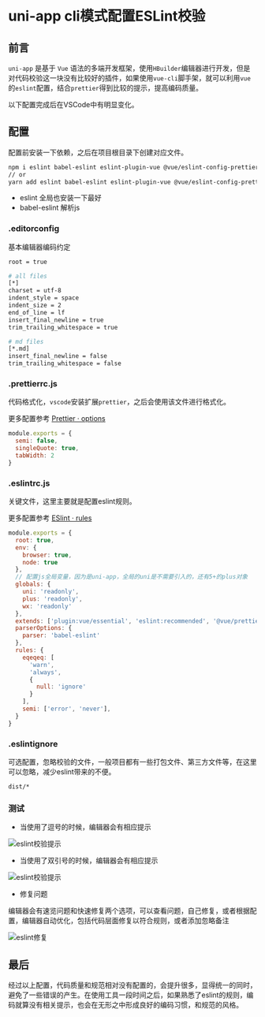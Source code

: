 # uni-app cli模式配置ESLint校验

## 前言
```uni-app``` 是基于 ```Vue``` 语法的多端开发框架，使用```HBuilder```编辑器进行开发，但是对代码校验这一块没有比较好的插件，如果使用```vue-cli```脚手架，就可以利用```vue```的```eslint```配置，结合```prettier```得到比较的提示，提高编码质量。

以下配置完成后在VSCode中有明显变化。

## 配置
配置前安装一下依赖，之后在项目根目录下创建对应文件。

```bash
npm i eslint babel-eslint eslint-plugin-vue @vue/eslint-config-prettier eslint-plugin-prettier eslint-plugin-html -D
// or
yarn add eslint babel-eslint eslint-plugin-vue @vue/eslint-config-prettier eslint-plugin-prettier eslint-plugin-html -D
```

- eslint 全局也安装一下最好
- babel-eslint 解析js
### .editorconfig
基本编辑器编码约定
```bash
root = true

# all files
[*]
charset = utf-8
indent_style = space
indent_size = 2
end_of_line = lf
insert_final_newline = true
trim_trailing_whitespace = true

# md files
[*.md]
insert_final_newline = false
trim_trailing_whitespace = false
```
### .prettierrc.js
代码格式化，```vscode```安装扩展```prettier```，之后会使用该文件进行格式化。

更多配置参考 [Prettier · options](https://prettier.io/docs/en/options.html)
```js
module.exports = {
  semi: false,
  singleQuote: true,
  tabWidth: 2
}
```

### .eslintrc.js
关键文件，这里主要就是配置eslint规则。

更多配置参考 [ESlint · rules](https://eslint.org/docs/rules/)
```js
module.exports = {
  root: true,
  env: {
    browser: true,
    node: true
  },
  // 配置js全局变量，因为是uni-app，全局的uni是不需要引入的，还有5+的plus对象
  globals: {
    uni: 'readonly',
    plus: 'readonly',
    wx: 'readonly'
  },
  extends: ['plugin:vue/essential', 'eslint:recommended', '@vue/prettier'],
  parserOptions: {
    parser: 'babel-eslint'
  },
  rules: {
    eqeqeq: [
      'warn',
      'always',
      {
        null: 'ignore'
      }
    ],
    semi: ['error', 'never'],
  }
}
```
### .eslintignore
可选配置，忽略校验的文件，一般项目都有一些打包文件、第三方文件等，在这里可以忽略，减少eslint带来的不便。
```bash
dist/*
```
### 测试
- 当使用了逗号的时候，编辑器会有相应提示

![eslint校验提示](/img/eslint-1.png)

- 当使用了双引号的时候，编辑器会有相应提示

![eslint校验提示](/img/eslint-2.png)

- 修复问题

编辑器会有速览问题和快速修复两个选项，可以查看问题，自己修复，或者根据配置，编辑器自动优化，包括代码层面修复以符合规则，或者添加忽略备注

![eslint修复](/img/eslint-3.png)
## 最后
经过以上配置，代码质量和规范相对没有配置的，会提升很多，显得统一的同时，避免了一些错误的产生。在使用工具一段时间之后，如果熟悉了eslint的规则，编码就算没有相关提示，也会在无形之中形成良好的编码习惯，和规范的风格。